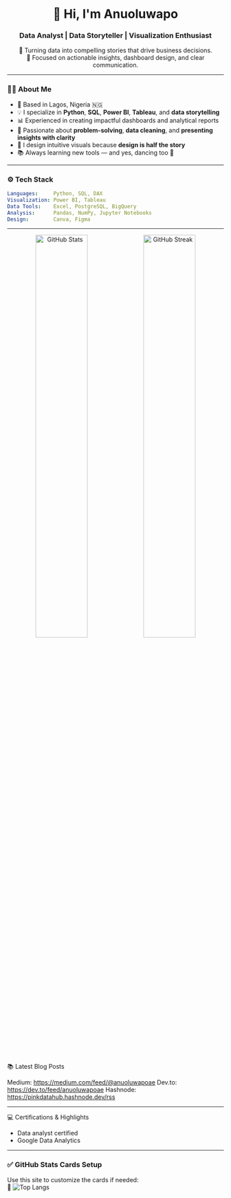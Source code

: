 <h1 align="center">👋 Hi, I'm Anuoluwapo</h1>
<h3 align="center">Data Analyst | Data Storyteller | Visualization Enthusiast</h3>

<p align="center">
  🚀 Turning data into compelling stories that drive business decisions.<br>
  🎯 Focused on actionable insights, dashboard design, and clear communication.
</p>

---

### 🧑‍💻 About Me

- 📍 Based in Lagos, Nigeria 🇳🇬  
- 💡 I specialize in **Python**, **SQL**, **Power BI**, **Tableau**, and **data storytelling**
- 📊 Experienced in creating impactful dashboards and analytical reports  
- 🧠 Passionate about **problem-solving**, **data cleaning**, and **presenting insights with clarity**
- 🎨 I design intuitive visuals because **design is half the story**
- 📚 Always learning new tools — and yes, dancing too 💃

---

### ⚙️ Tech Stack

```yaml
Languages:     Python, SQL, DAX
Visualization: Power BI, Tableau
Data Tools:    Excel, PostgreSQL, BigQuery
Analysis:      Pandas, NumPy, Jupyter Notebooks
Design:        Canva, Figma
```
---
<p align="center"> <img src="https://github-readme-stats.vercel.app/api?username=analyticsengineer&show_icons=true&theme=radical" alt="GitHub Stats" width="49%" /> <img src="https://github-readme-streak-stats.herokuapp.com/?user=analyticsengineer&theme=radical" alt="GitHub Streak" width="49%" /> </p>

📚 Latest Blog Posts
<!-- BLOG-POST-LIST:START --> <!-- Replace this section with GitHub Action auto-feed later -->
Medium:     https://medium.com/feed/@anuoluwapoae
Dev.to:     https://dev.to/feed/anuoluwapoae
Hashnode:   https://pinkdatahub.hashnode.dev/rss

<!-- BLOG-POST-LIST:END -->

---
💻 Certifications & Highlights
- Data analyst certified
- Google Data Analytics
---
### ✅ GitHub Stats Cards Setup
Use this site to customize the cards if needed:  
🔗 ![Top Langs](https://github-readme-stats.vercel.app/api/top-langs/?username=analyticengineer&size_weight=0.5&count_weight=0.5)
